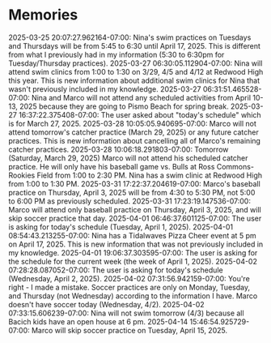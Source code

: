 # Memories
2025-03-25 20:07:27.962164-07:00: Nina's swim practices on Tuesdays and Thursdays will be from 5:45 to 6:30 until April 17, 2025. This is different from what I previously had in my information (5:30 to 6:30pm for Tuesday/Thursday practices).
2025-03-27 06:30:05.112904-07:00: Nina will attend swim clinics from 1:00 to 1:30 on 3/29, 4/5 and 4/12 at Redwood High this year. This is new information about additional swim clinics for Nina that wasn't previously included in my knowledge.
2025-03-27 06:31:51.465528-07:00: Nina and Marco will not attend any scheduled activities from April 10-13, 2025 because they are going to Pismo Beach for spring break.
2025-03-27 16:37:22.375408-07:00: The user asked about "today's schedule" which is for March 27, 2025.
2025-03-28 10:05:05.940695-07:00: Marco will not attend tomorrow's catcher practice (March 29, 2025) or any future catcher practices. This is new information about cancelling all of Marco's remaining catcher practices.
2025-03-28 10:06:18.291803-07:00: Tomorrow (Saturday, March 29, 2025) Marco will not attend his scheduled catcher practice. He will only have his baseball game vs. Bulls at Ross Commons-Rookies Field from 1:00 to 2:30 PM. Nina has a swim clinic at Redwood High from 1:00 to 1:30 PM.
2025-03-31 17:22:37.204619-07:00: Marco's baseball practice on Thursday, April 3, 2025 will be from 4:30 to 5:30 PM, not 5:00 to 6:00 PM as previously scheduled.
2025-03-31 17:23:19.147536-07:00: Marco will attend only baseball practice on Thursday, April 3, 2025, and will skip soccer practice that day.
2025-04-01 06:46:37.601125-07:00: The user is asking for today's schedule (Tuesday, April 1, 2025).
2025-04-01 08:54:43.213255-07:00: Nina has a Tidalwaves Pizza Cheer event at 5 pm on April 17, 2025. This is new information that was not previously included in my knowledge.
2025-04-01 19:06:37.303595-07:00: The user is asking for the schedule for the current week (the week of April 1, 2025).
2025-04-02 07:28:28.087052-07:00: The user is asking for today's schedule (Wednesday, April 2, 2025).
2025-04-02 07:31:56.942159-07:00: You're right - I made a mistake. Soccer practices are only on Monday, Tuesday, and Thursday (not Wednesday) according to the information I have. Marco doesn't have soccer today (Wednesday, 4/2).
2025-04-02 07:33:15.606239-07:00: Nina will not swim tomorrow (4/3) because all Bacich kids have an open house at 6 pm.
2025-04-14 15:46:54.925729-07:00: Marco will skip soccer practice on Tuesday, April 15, 2025.
